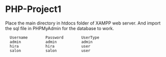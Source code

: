 # PHP-Project1

Place the main directory in htdocs folder of XAMPP web server. And import the sql file in PHPMyAdmin for the database to work.

      Username        Password        UserType
      admin           admin           admin
      hira            hira            user 
      salon           salon           user
